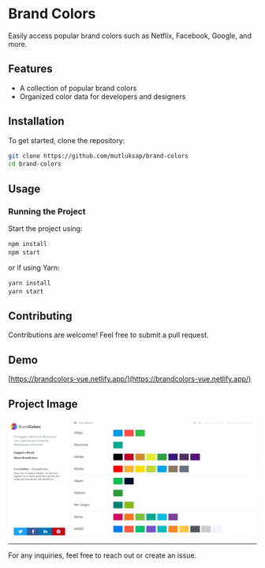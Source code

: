 # Brand Colors

Easily access popular brand colors such as Netflix, Facebook, Google, and more.

## Features

- A collection of popular brand colors
- Organized color data for developers and designers

## Installation

To get started, clone the repository:

```sh
git clone https://github.com/mutluksap/brand-colors
cd brand-colors
```

## Usage

### Running the Project

Start the project using:

```sh
npm install
npm start
```

or if using Yarn:

```sh
yarn install
yarn start
```

## Contributing

Contributions are welcome! Feel free to submit a pull request.

## Demo

[https://brandcolors-vue.netlify.app/](https://brandcolors-vue.netlify.app/)

## Project Image

![brandcolors-vue-clone](src/assets/brandcolors-vue-clone.png)

---

For any inquiries, feel free to reach out or create an issue.

